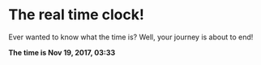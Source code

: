 # The real time clock!

Ever wanted to know what the time is? Well, your journey is about to end!

**The time is Nov 19, 2017, 03:33**